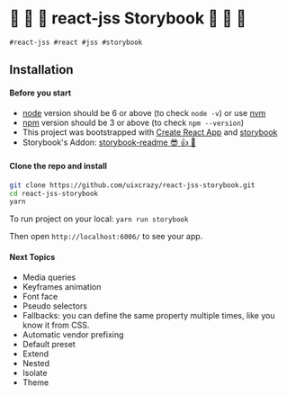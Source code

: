 # 🐾 	🐾 	🐾  react-jss Storybook 🐾 	🐾 	🐾

```#react-jss #react #jss #storybook```

## Installation

#### Before you start

* [node](https://nodejs.org/) version should be 6 or above (to check `node -v`) or use [nvm](https://github.com/creationix/nvm)
* [npm](https://www.npmjs.com/) version should be 3 or above (to check `npm --version`)
* This project was bootstrapped with [Create React App](https://github.com/facebook/create-react-app) and [storybook](https://storybook.js.org/)
* Storybook's Addon: [storybook-readme 😎 👍 💯](https://github.com/tuchk4/storybook-readme)

#### Clone the repo and install

```sh
git clone https://github.com/uixcrazy/react-jss-storybook.git
cd react-jss-storybook
yarn
```

To run project on your local: ```yarn run storybook```

Then open ```http://localhost:6006/``` to see your app.

#### Next Topics

  - Media queries
  - Keyframes animation
  - Font face
  - Pseudo selectors
  - Fallbacks: you can define the same property multiple times, like you know it from CSS.
  - Automatic vendor prefixing
  - Default preset
  - Extend
  - Nested
  - Isolate
  - Theme
